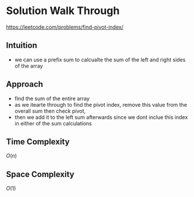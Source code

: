 # Solution Walk Through
https://leetcode.com/problems/find-pivot-index/

## Intuition
- we can use a prefix sum to calcualte the sum of the left and right sides of the array

## Approach
- find the sum of the entire array
- as we itearte through to find the pivot index, remove this value from the overall sum then check pivot,
- then we add it to the left sum afterwards since we dont inclue this index in either of the sum calculations


## Time Complexity
$O(n)$

## Space Complexity
$O(1)$



